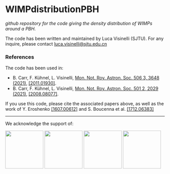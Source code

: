 # WIMPdistributionPBH

*github repository for the code giving the density distribution of WIMPs around a PBH.*

The code has been written and maintained by Luca Visinelli (SJTU). For any inquire, please contact [luca.visinelli@sjtu.edu.cn](mailto:luca.visinelli@sjtu.edu.cn)

### References
The code has been used in:
* B. Carr, F. Kühnel, L. Visinelli, [Mon. Not. Roy. Astron. Soc. 506 3, 3648 (2021)](https://doi.org/10.1093/mnras/stab1930), [[2011.01930]](https://arxiv.org/abs/2011.01930).
* B. Carr, F. Kühnel, L. Visinelli, [Mon. Not. Roy. Astron. Soc. 501 2, 2029 (2021)](https://doi.org/10.1093/mnras/staa3651), [[2008.08077]](https://arxiv.org/abs/2008.08077).

If you use this code, please cite the associated papers above, as well as the work of Y. Eroshenko [[1607.00612]](http://arxiv.org/abs/1607.00612) and S. Boucenna et al. [[1712.06383]](http://arxiv.org/abs/1712.06383)

************************************************************************************************

We acknowledge the support of:

   <a href="http://w3.lnf.infn.it/"><img src="https://www.trust-itservices.com/sites/default/files/images/logo/INFN2.png"
height="120px"></a>
   <a href="https://erc.europa.eu/"><img src="https://erc.europa.eu/sites/default/files/LOGO_ERC.jpg"
height="120px"></a>
   <a href="https://web.infn.it/fellini/"><img src="https://scholarship-positions.com/wp-content/uploads/2018/06/FELLINI-Fellowship.png"
height="120px"></a>
   <a href="https://www.nwo.nl/en"><img src="https://images.squarespace-cdn.com/content/v1/592d67b65016e1bf41b13f96/1496395663632-7ZKH4T7MPTX6EPV1YH92/ke17ZwdGBToddI8pDm48kPALBGyU-J1y7KdYWzUZRhxZw-zPPgdn4jUwVcJE1ZvWQUxwkmyExglNqGp0IvTJZamWLI2zvYWH8K3-s_4yszcp2ryTI0HqTOaaUohrI8PIsV_1YvFREPWlQ7fWmbarGd3mXHtHh4g9cxHFgfMv3ig/nwo-logo.png?format=500w"
height="120px"></a>
